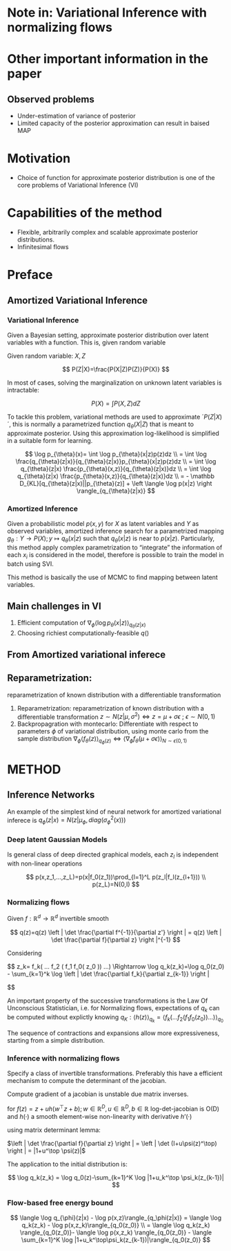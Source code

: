 # Note in: Variational Inference with normalizing flows
# Other important information in the paper

## Observed problems

- Under-estimation of variance of posterior
- Limited capacity of the posterior approximation can result in baised MAP

# Motivation

- Choice of function for approximate posterior distribution is one of the core problems of Variational Inference (VI)

# Capabilities of the method

- Flexible, arbitrarily complex and scalable approximate posterior distributions.
- Infinitesimal flows

# Preface

## Amortized Variational Inference

### Variational Inference

Given a Bayesian setting, approximate posterior distribution over latent variables with a function. This is, given random variable 

Given random variable: $X,Z$

$$
P(Z|X)=\frac{P(X|Z)P(Z)}{P(X)}
$$

In most of cases, solving the marginalization on unknown latent variables is intractable:

$$
P(X)=\int P(X,Z) dZ
$$

To tackle this problem, variational methods are used to approximate $´P(Z|X)´$, this is normally a parametrized function $q_{\theta}(X|Z)$ that is meant to approximate posterior. Using this approximation log-likelihood is simplified in a suitable form for learning.

$$
\log p_{\theta}(x)= \int \log p_{\theta}(x|z)p(z)dz \\ 
=  \int \log \frac{q_{\theta}(z|x)}{q_{\theta}(z|x)}p_{\theta}(x|z)p(z)dz \\
 = \int \log q_{\theta}(z|x) \frac{p_{\theta}(x,z)}{q_{\theta}(z|x)}dz \\ 
= \int \log q_{\theta}(z|x) \frac{p_{\theta}(x,z)}{q_{\theta}(z|x)}dz \\
= - \mathbb D_{KL}[q_{\theta}(z|x)||p_{\theta}(z)] + \left \langle \log p(x|z) \right \rangle_{q_{\theta}(z|x)}
$$

### Amortized Inference

Given a probabilistic model $p(x,y)$ for $X$ as latent variables and $Y$ as observed variables, amortized inference search for a parametrized mapping $g_{\theta}: Y \rightarrow P(X); y \mapsto q_{\theta}(x|z)$  such that $q_{\theta}(x|z)$ is near to $p(x|z)$. Particularly, this method apply complex parametrization to “integrate” the information of each $x_i$ is considered in the model, therefore is possible to train the model in batch using SVI.

This method is basically the use of MCMC to find mapping between latent variables.

## Main challenges in VI

1. Efficient computation of  $\nabla_{\phi}\left\langle \log p_{\theta}(x|z) \right\rangle_{q_{\theta}(z|x)}$
2. Choosing richiest computationally-feasible $q()$

## From Amortized variational inferece

## Reparametrization:

reparametrization of known distribution with a differentiable transformation

1. Reparametrization: reparametrization of known distribution with a differentiable transformation $z \sim N(z|\mu,\sigma^2) \iff z=\mu+\sigma\epsilon \ ; \ \epsilon \sim N(0,1)$
2. Backpropagration with montecarlo: Differentiate with respect to parameters $\phi$ of variational distribution, using monte carlo from the sample distribution $\nabla_\phi \left \langle f_\theta(z) \right \rangle_{q_\phi(z)} \iff \left \langle \nabla_\phi f_\theta(\mu+\sigma\epsilon) \right \rangle_{N\sim\epsilon(0,1)}$

# METHOD

## Inference Networks

An example of the simplest kind of neural network for amortized variational inferece is $q_\phi(z|x)=N(z|\mu_\phi,diag(\sigma_\phi^2(x)))$

### Deep latent Gaussian Models

Is general class of deep directed graphical models, each $z_l$ is independent with non-linear operations

$$
p(x,z_1,...,z_L)=p(x|f_0(z_1))\prod_{l=1}^L p(z_l|f_l(z_{l+1})) \\
p(z_L)=N(0,I)
$$

### Normalizing flows

Given $f: \mathbb R^d \rightarrow \mathbb R^d$  invertible smooth

$$
q(z)=q(z) \left | \det \frac{\partial f^{-1}}{\partial z'} \right | = q(z) \left | \det \frac{\partial f}{\partial z} \right |^{-1}
$$

Considering

$$
z_k= f_k( ... f_2 ( f_1 f_0( z_0 )) ...) \Rightarrow \log q_k(z_k)=\log q_0(z_0) - \sum_{k=1}^k \log \left | \det \frac{\partial f_k}{\partial z_{k-1}} \right |

$$

An important property of the successive transformations is the Law Of Unconscious Statistician, i.e. for Normalizing flows, expectations of $q_k$ can be computed without explictly knowing $q_K:\langle h(z) \rangle_{q_k} = \langle f_k( ... f_2 ( f_1 f_0( z_0 )) ...) \rangle_{q_0}$ 

The sequence of contractions and expansions allow more expressiveness, starting from a simple distribution.

### Inference with normalizing flows

 Specify a class of invertible transformations. Preferably this have a efficient mechanism to compute the determinant of the jacobian.

Compute gradient of a jacobian is unstable due matrix inverses.

for $f(z)=z+uh(w^\top z+b); w \in \mathbb R^D, u \in \mathbb R^D, b \in \mathbb R$ log-det-jacobian is O(D) and $h( ·)$ a smooth element-wise non-linearity with derivative $h’(·)$

using matrix determinant lemma:

$\left | \det \frac{\partial f}{\partial z} \right | =  \left | \det (I+u\psi(z)^\top)  \right | = |1+u^\top \psi(z)|$

The application to the initial distribution is:

$$
\log q_k(z_k) = \log q_0(z)-\sum_{k=1}^K \log |1+u_k^\top \psi_k(z_{k-1})|
$$

### Flow-based free energy bound

$$
\langle \log q_{\phi}(z|x) - \log p(x,z)\rangle_{q_\phi(z|x)} = \langle \log q_k(z_k) - \log p(x,z_k)\rangle_{q_0(z_0)} \\
= \langle \log q_k(z_k) \rangle_{q_0(z_0)}- \langle \log p(x,z_k) \rangle_{q_0(z_0)} - \langle \sum_{k=1}^K \log |1+u_k^\top\psi_k(z_{k-1})|\rangle_{q_0(z_0)}
$$
